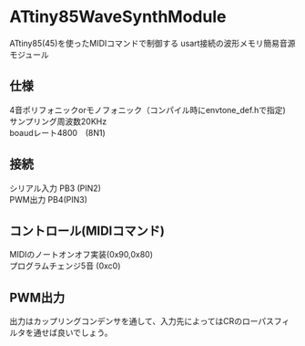 # ATtiny85WaveSynthModule
ATtiny85(45)を使ったMIDIコマンドで制御する
usart接続の波形メモリ簡易音源モジュール
## 仕様
4音ポリフォニックorモノフォニック（コンパイル時にenvtone_def.hで指定)  
サンプリング周波数20KHz  
boaudレート4800　(8N1)

## 接続
シリアル入力 PB3 (PIN2)  
PWM出力     PB4(PIN3)
## コントロール(MIDIコマンド)
MIDIのノートオンオフ実装(0x90,0x80)  
プログラムチェンジ5音 (0xc0)

## PWM出力
出力はカップリングコンデンサを通して、入力先によってはCRのローパスフィルタを通せば良いでしょう。 

